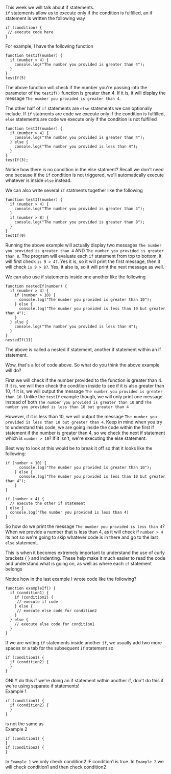 This week we will talk about if statements.  
`if` statements allow us to execute only if the condition is fulfilled, an if statement is written the following way
```
if (condition) {
 // execute code here
}
```
For example, I have the following function
```
function testIf(number) {
  if (number > 4) {
    console.log("The number you provided is greater than 4");
  }
}
testIf(5)
```
The above function will check if the number you're passing into the parameter of the `testIf()` function is greater than 4. If it is, it will display the message `The number you provided is greater than 4`. 

The other half of `if` statements are `else` statements we can optionally include. If `if` statments are code we execute only if the condition is fulfilled, `else` statements are code we execute only if the condition is not fulfilled
```
function testIf(number) {
  if (number > 4) {
    console.log("The number you provided is greater than 4");
  } else {
    console.log("The number you provided is less than 4");
  }
}
testIf(3);
```
Notice how there is no condition in the else statment? Recall we don't need one because if the `if` condition is not triggered, we'll automatically execute whatever is inside `else` instead.

We can also write several `if` statments together like the following
```
function testIf(number) {
  if (number > 4) {
    console.log("The number you provided is greater than 4");
  }
  if (number > 8) {
    console.log("The number you provided is greater than 8");
  }
}
testIf(9)
```  
Running the above example will actually display two messages
`The number you provided is greater than 4` AND `The number you provided is greater than 8`. The program will evaluate each `if` statement from top to bottom, it will first check `is 9 > 4?`. Yes it is, so it will print the first message, then it will check `is 9 > 8?`. Yes, it also is, so it will print the next message as well.

We can also use if statements inside one another like the following
```
function nestedIf(number) {
  if (number > 4) {
    if (number > 10) {
      console.log("The number you provided is greater than 10");
    } else {
      console.log("The number you provided is less than 10 but greater than 4");
    }
  } else {
    console.log("The number you provided is less than 4");
  }
}
nestedIf(11)
```
The above is called a nested if statement, another if statement within an if statement.  

Wow, that's a lot of code above. So what do you think the above example will do?  

First we will check if the number provided to the function is greater than 4. If it is, we will then check the condition inside to see if it is also greater than 10, if it is, we will output the message `The number you provided is greater than 10`. Unlike the `testIf` example though, we will only print one message instead of both `The number you provided is greater than 10` and `The number you provided is less than 10 but greater than 4`

However, if it is less than 10, we will output the message `The number you provided is less than 10 but greater than 4`. Keep in mind when you try to understand this code, we are going inside the code within the first if statement if the number is greater than 4, so we check the next if statement which is `number > 10`? If it isn't, we're executing the else statement.

Best way to look at this would be to break it off so that it looks like the following:
```
if (number > 10) {
      console.log("The number you provided is greater than 10");
    } else {
      console.log("The number you provided is less than 10 but greater than 4");
    }
}
```

```
if (number > 4) {
  // execute the other if statement
} else {
  console.log("The number you provided is less than 4)
}
```

So how do we print the message `The number you provided is less than 4`? When we provide a number that is less than 4, as it will check if `number > 4` its not so we're going to skip whatever code is in there and go to the  last `else` statement.  

This is when it becomes extremely important to understand the use of curly brackets { } and indenting. These help make it much easier to read the code and understand what is going on, as well as where each `if` statement belongs

Notice how in the last example I wrote code like the following?
```
function exampleIf() {
  if (condition1) {
    if (condition2) {
     // execute if code
    } else {
     // execute else code for condition2
    }
  } else {
    // execute else code for condition1
  }
}
```
If we are writing `if` statements inside another `if`, we usually add two more spaces or a tab for the subsequent `if` statement
so
```
if (condition1) {
  if (condition2) {
  }
}
```

ONLY do this if we're doing an if statement within another if, don't do this if we're using separate if statements!  
Example 1
```
if (condition1) {
  if (condition2) {
  }
}
```
is not the same as  
Example 2
```
if (condition1) {
}
if (condition2) {
}
```

In `Example 1` we only check condition2 IF condition1 is true. In `Example 2` we will check condition1 and then check condition2
